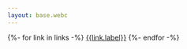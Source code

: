 ```yaml
---
layout: base.webc
---
```


{%- for link in links -%}
  <a target="_blank" href="{{link.link}}" style="display:inline-block;">{{link.label}}</a>
{%- endfor -%}
